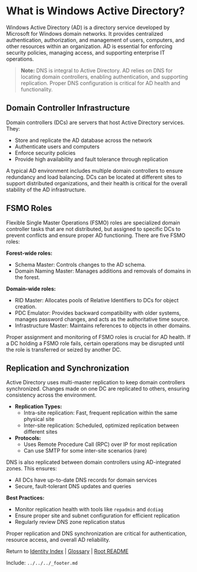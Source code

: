 ﻿---
Last Reviewed: 2025-09-04
Tags: active-directory, fundamentals, architecture
---
# What is Windows Active Directory?

Windows Active Directory (AD) is a directory service developed by Microsoft for Windows domain networks. It provides centralized authentication, authorization, and management of users, computers, and other resources within an organization. AD is essential for enforcing security policies, managing access, and supporting enterprise IT operations.

> **Note:** DNS is integral to Active Directory. AD relies on DNS for locating domain controllers, enabling authentication, and supporting replication. Proper DNS configuration is critical for AD health and functionality.

## Domain Controller Infrastructure

Domain controllers (DCs) are servers that host Active Directory services. They:
- Store and replicate the AD database across the network
- Authenticate users and computers
- Enforce security policies
- Provide high availability and fault tolerance through replication

A typical AD environment includes multiple domain controllers to ensure redundancy and load balancing. DCs can be located at different sites to support distributed organizations, and their health is critical for the overall stability of the AD infrastructure.

## FSMO Roles

Flexible Single Master Operations (FSMO) roles are specialized domain controller tasks that are not distributed, but assigned to specific DCs to prevent conflicts and ensure proper AD functioning. There are five FSMO roles:

**Forest-wide roles:**
- Schema Master: Controls changes to the AD schema.
- Domain Naming Master: Manages additions and removals of domains in the forest.

**Domain-wide roles:**
- RID Master: Allocates pools of Relative Identifiers to DCs for object creation.
- PDC Emulator: Provides backward compatibility with older systems, manages password changes, and acts as the authoritative time source.
- Infrastructure Master: Maintains references to objects in other domains.

Proper assignment and monitoring of FSMO roles is crucial for AD health. If a DC holding a FSMO role fails, certain operations may be disrupted until the role is transferred or seized by another DC.

## Replication and Synchronization

Active Directory uses multi-master replication to keep domain controllers synchronized. Changes made on one DC are replicated to others, ensuring consistency across the environment.

- **Replication Types:**
	- Intra-site replication: Fast, frequent replication within the same physical site
	- Inter-site replication: Scheduled, optimized replication between different sites
- **Protocols:**
	- Uses Remote Procedure Call (RPC) over IP for most replication
	- Can use SMTP for some inter-site scenarios (rare)

DNS is also replicated between domain controllers using AD-integrated zones. This ensures:
- All DCs have up-to-date DNS records for domain services
- Secure, fault-tolerant DNS updates and queries

**Best Practices:**
- Monitor replication health with tools like `repadmin` and `dcdiag`
- Ensure proper site and subnet configuration for efficient replication
- Regularly review DNS zone replication status

Proper replication and DNS synchronization are critical for authentication, resource access, and overall AD reliability.

Return to [Identity Index](../_index.md) | [Glossary](../../../shared/glossary.md) | [Root README](../../README.md)

Include: `../../../_footer.md`

